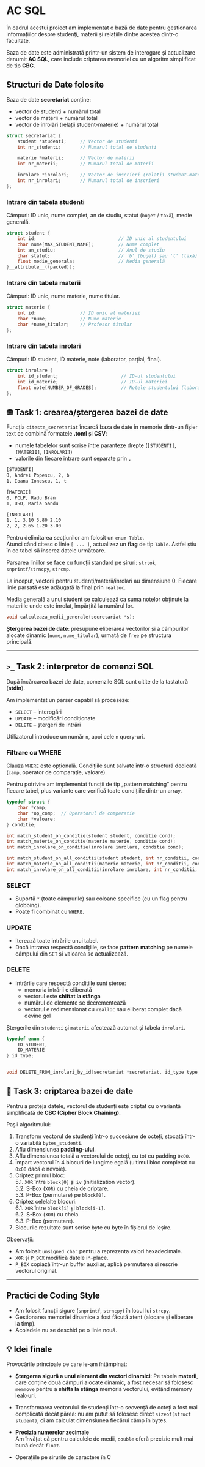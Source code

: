 # AC SQL

În cadrul acestui proiect am implementat o bază de date pentru gestionarea informațiilor
despre studenți, materii și relațiile dintre acestea dintr-o facultate.  

Baza de date este administrată printr-un sistem de interogare și actualizare denumit **AC SQL**,
care include criptarea memoriei cu un algoritm simplificat de tip **CBC**.

## Structuri de Date folosite

Baza de date **secretariat** conține:
- vector de studenți + numărul total
- vector de materii + numărul total
- vector de înrolări (relații student-materie) + numărul total

```c
struct secretariat {
    student *studenti;     // Vector de studenti
    int nr_studenti;       // Numarul total de studenti

    materie *materii;      // Vector de materii
    int nr_materii;        // Numarul total de materii

    inrolare *inrolari;    // Vector de inscrieri (relatii student-materie)
    int nr_inrolari;       // Numarul total de inscrieri
};
```

### Intrare din tabela **studenti**
Câmpuri: ID unic, nume complet, an de studiu, statut (`buget` / `taxă`), medie generală.  

```c
struct student {
    int id;                              // ID unic al studentului
    char nume[MAX_STUDENT_NAME];         // Nume complet
    int an_studiu;                       // Anul de studiu
    char statut;                         // 'b' (buget) sau 't' (taxă)
    float medie_generala;                // Media generală
}__attribute__((packed));
```

### Intrare din tabela **materii**
Câmpuri: ID unic, nume materie, nume titular.

```c
struct materie {
    int id;                // ID unic al materiei
    char *nume;            // Nume materie
    char *nume_titular;    // Profesor titular
};
```

### Intrare din tabela **inrolari**
Câmpuri: ID student, ID materie, note (laborator, parțial, final).  

```c
struct inrolare {
    int id_student;                       // ID-ul studentului
    int id_materie;                       // ID-ul materiei
    float note[NUMBER_OF_GRADES];         // Notele studentului (laborator, parțial, final)
};
```

## ⛃ Task 1: crearea/ștergerea bazei de date

Funcția `citeste_secretariat` încarcă baza de date în memorie dintr-un fișier text ce combină formatele **.toml** și **CSV**:
- numele tabelelor sunt scrise între paranteze drepte (`[STUDENTI]`, `[MATERII]`, `[INROLARI]`)
- valorile din fiecare intrare sunt separate prin `,`

```txt
[STUDENTI]
0, Andrei Popescu, 2, b
1, Ioana Ionescu, 1, t

[MATERII]
0, PCLP, Radu Bran
1, USO, Maria Sandu

[INROLARI]
1, 1, 3.10 3.80 2.10
2, 2, 2.65 1.20 3.00
```


Pentru delimitarea secțiunilor am folosit un `enum Table`.  
Atunci când citesc o linie `[ ... ]`, actualizez un **flag** de tip `Table`.
Astfel știu în ce tabel să inserez datele următoare.  

Parsarea liniilor se face cu funcții standard pe șiruri: `strtok`, `snprintf`/`strncpy`, `strcmp`.  

La început, vectorii pentru studenți/materii/înrolari au dimensiune 0.
Fiecare linie parsată este adăugată la final prin `realloc`.  

Media generală a unui student se calculează ca
suma notelor obținute la materiile unde este înrolat, împărțită la numărul lor.  

```c
void calculeaza_medii_generale(secretariat *s);
```

**Ștergerea bazei de date**: presupune eliberarea vectorilor și a câmpurilor alocate dinamic (`nume`, `nume_titular`), urmată de `free` pe structura principală.

---

## `>_` Task 2: interpretor de comenzi SQL

După încărcarea bazei de date, comenzile SQL sunt citite de la tastatură (**stdin**).  

Am implementat un parser capabil să proceseze:  
- `SELECT` – interogări  
- `UPDATE` – modificări condiționate  
- `DELETE` – ștergeri de intrări  

Utilizatorul introduce un număr `n`, apoi cele `n` query-uri.  

### Filtrare cu WHERE

Clauza `WHERE` este opțională. Condițiile sunt salvate într-o structură dedicată (`camp`, operator de comparație, valoare).  

Pentru potrivire am implementat funcții de tip „pattern matching” pentru fiecare tabel, plus variante care verifică toate condițiile dintr-un array.  

```c
typedef struct {
    char *camp;
    char *op_comp;  // Operatorul de comperatie
    char *valoare;
} conditie;

int match_student_on_conditie(student student, conditie cond);
int match_materie_on_conditie(materie materie, conditie cond);
int match_inrolare_on_conditie(inrolare inrolare, conditie cond);

int match_student_on_all_conditii(student student, int nr_conditii, conditie *conditii);
int match_materie_on_all_conditii(materie materie, int nr_conditii, conditie *conditii);
int match_inrolare_on_all_conditii(inrolare inrolare, int nr_conditii, conditie *conditii);
```  

### SELECT
- Suportă `*` (toate câmpurile) sau coloane specifice (cu un flag pentru globbing).  
- Poate fi combinat cu `WHERE`.  

### UPDATE
- Iterează toate intrările unui tabel.  
- Dacă intrarea respectă condițiile, se face **pattern matching** pe numele câmpului din `SET` și valoarea se actualizează.  

### DELETE
- Intrările care respectă condițiile sunt șterse:  
  - memoria intrării e eliberată  
  - vectorul este **shiftat la stânga**
  - numărul de elemente se decrementează  
  - vectorul e redimensionat cu `realloc` sau eliberat complet dacă devine gol  

Ștergerile din `studenti` și `materii` afectează automat și tabela `inrolari`.  

```c
typedef enum {
    ID_STUDENT,
    ID_MATERIE
} id_type;


void DELETE_FROM_inrolari_by_id(secretariat *secretariat, id_type type, int id);
```


## 🔐 Task 3: criptarea bazei de date

Pentru a proteja datele, vectorul de studenți este criptat cu o variantă simplificată de **CBC (Cipher Block Chaining)**.  

Pașii algoritmului:  
1. Transform vectorul de studenți într-o succesiune de octeți, stocată într-o variabilă `bytes_studenti`.  
2. Aflu dimensiunea **padding-ului**.  
3. Aflu dimensiunea totală a vectorului de octeți, cu tot cu padding `0x00`.  
4. Împart vectorul în 4 blocuri de lungime egală (ultimul bloc completat cu `0x00` dacă e nevoie).  
5. Criptez primul bloc:  
    5.1. `XOR` între `block[0]` și `iv` (initialization vector).  
    5.2. S-Box (`XOR`) cu cheia de criptare.  
    5.3. P-Box (permutare) pe `block[0]`.  
6. Criptez celelalte blocuri:  
    6.1. `XOR` între `block[i]` și `block[i-1]`.  
    6.2. S-Box (`XOR`) cu cheia.  
    6.3. P-Box (permutare).  
7. Blocurile rezultate sunt scrise byte cu byte în fișierul de ieșire.  

Observații:  
- Am folosit `unsigned char` pentru a reprezenta valori hexadecimale.  
- `XOR` și `P_BOX` modifică datele in-place.  
- `P_BOX` copiază într-un buffer auxiliar, aplică permutarea și rescrie vectorul original.  


---

## Practici de Coding Style
- Am folosit funcții sigure (`snprintf`, `strncpy`) în locul lui `strcpy`.  
- Gestionarea memoriei dinamice a fost făcută atent (alocare și eliberare la timp).  
- Acoladele nu se deschid pe o linie nouă.  



## 💡 Idei finale

Provocările principale pe care le-am întâmpinat:
- **Ștergerea sigură a unui element din vectori dinamici**:
  Pe tabela **materii**, care conține două câmpuri alocate dinamic,
  a fost necesar să folosesc `memmove` pentru a **shifta la stânga** memoria vectorului, evitând memory leak-uri.

- Transformarea vectorului de studenți într-o secvență de octeți a fost mai complicată decât părea:
    nu am putut să folosesc direct `sizeof(struct student)`,
    ci am calculat dimensiunea fiecărui câmp în bytes.  

- **Precizia numerelor zecimale**  
  Am învățat că pentru calculele de medii,
  `double` oferă precizie mult mai bună decât `float`.  

- Operațiile pe sirurile de caractere în C
